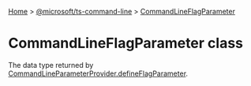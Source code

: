 [Home](./index) &gt; [@microsoft/ts-command-line](./ts-command-line.md) &gt; [CommandLineFlagParameter](./ts-command-line.commandlineflagparameter.md)

# CommandLineFlagParameter class

The data type returned by [CommandLineParameterProvider.defineFlagParameter](./ts-command-line.commandlineparameterprovider.defineflagparameter.md)<!-- -->.
